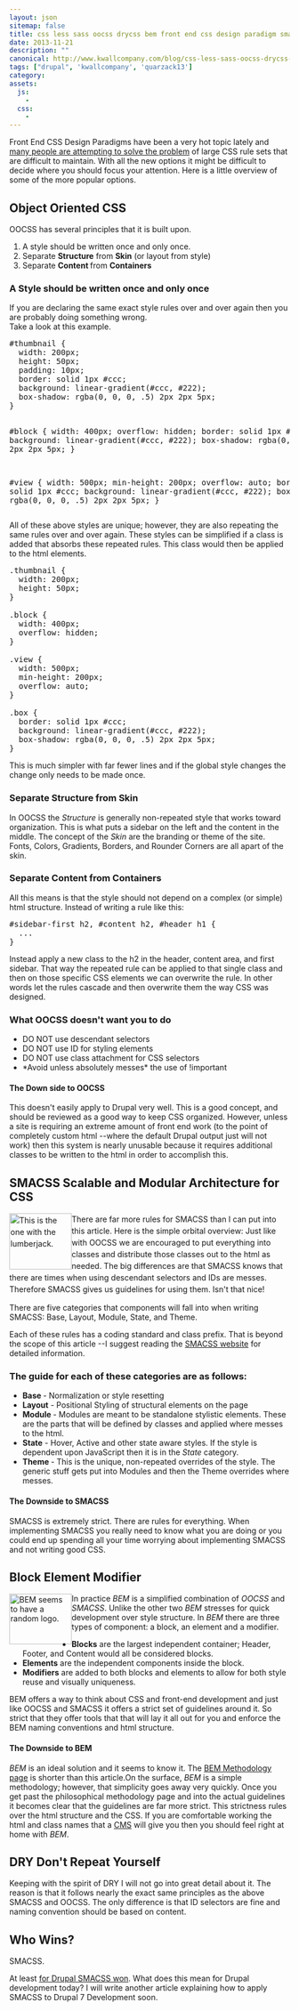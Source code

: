 ```yaml
---
layout: json
sitemap: false
title: css less sass oocss drycss bem front end css design paradigm smacss down
date: 2013-11-21
description: ""
canonical: http://www.kwallcompany.com/blog/css-less-sass-oocss-drycss-bem-front-end-css-design-paradigm-smacss-down
tags: ["drupal", 'kwallcompany', 'quarzack13']
category:
assets:
  js:
    -
  css:
    -
---
```


<p>Front End CSS Design Paradigms have been a very hot topic lately and <a href="http://xkcd.com/927/" target="_blank">many people are attempting to solve the problem</a> of large CSS rule sets that are difficult to maintain. With all the new options it might be difficult to decide where you should focus your attention. Here is a little overview of some of the more popular options.</p>
<h2>Object Oriented CSS</h2>
<p>OOCSS has several principles that it is built upon.</p>
<ol><li>A style should be written once and only once.</li>
<li>Separate <strong>Structure</strong> from <strong>Skin</strong> (or layout from style)</li>
<li>Separate <strong>Content </strong>from <strong>Containers</strong></li>
</ol><h3>A Style should be written once and only once</h3>
<p>If you are declaring the same exact style rules over and over again then you are probably doing something wrong.<br>Take a look at this example.</p>
<pre>#thumbnail {
  width: 200px;
  height: 50px;
  padding: 10px;
  border: solid 1px #ccc;
  background: linear-gradient(#ccc, #222);
  box-shadow: rgba(0, 0, 0, .5) 2px 2px 5px;
}

#block {
  width: 400px;
  overflow: hidden;
  border: solid 1px #ccc;
  background: linear-gradient(#ccc, #222);
  box-shadow: rgba(0, 0, 0, .5) 2px 2px 5px;
}

#view {
  width: 500px;
  min-height: 200px;
  overflow: auto;
  border: solid 1px #ccc;
  background: linear-gradient(#ccc, #222);
  box-shadow: rgba(0, 0, 0, .5) 2px 2px 5px;
}</pre><p>All of these above styles are unique; however, they are also repeating the same rules over and over again. These styles can be simplified if a class is added that absorbs these repeated rules. This class would then be applied to the html elements.</p>
<pre>.thumbnail {
  width: 200px;
  height: 50px;
}

.block {
  width: 400px;
  overflow: hidden;
}

.view {
  width: 500px;
  min-height: 200px;
  overflow: auto;
}

.box {
  border: solid 1px #ccc;
  background: linear-gradient(#ccc, #222);
  box-shadow: rgba(0, 0, 0, .5) 2px 2px 5px;
}</pre><p>This is much simpler with far fewer lines and if the global style changes the change only needs to be made once.</p>
<h3>Separate Structure from Skin</h3>
<p>In OOCSS the <em>Structure</em> is generally non-repeated style that works toward organization. This is what puts a sidebar on the left and the content in the middle. The concept of the <em>Skin </em>are the branding or theme of the site. Fonts, Colors, Gradients, Borders, and Rounder Corners are all apart of the skin.</p>
<h3>Separate Content from Containers</h3>
<p>All this means is that the style should not depend on a complex (or simple) html structure. Instead of writing a rule like this:</p>
<pre>#sidebar-first h2, #content h2, #header h1 {
  ...
}
</pre><p>Instead apply a new class to the h2 in the header, content area, and first sidebar. That way the repeated rule can be applied to that single class and then on those specific CSS elements we can overwrite the rule. In other words let the rules cascade and then overwrite them the way CSS was designed.</p>
<h3>What OOCSS doesn't want you to do</h3>
<ul><li>DO NOT use descendant selectors</li>
<li>DO NOT use ID for styling elements</li>
<li>DO NOT use class attachment for CSS selectors</li>
<li>*Avoid unless absolutely messes* the use of !important</li>
</ul><h4>The Down side to OOCSS</h4>
<p>This doesn't easily apply to Drupal very well. This is a good concept, and should be reviewed as a good way to keep CSS organized. However, unless a site is requiring an extreme amount of front end work (to the point of completely custom html --where the default Drupal output just will not work) then this system is nearly unusable because it requires additional classes to be written to the html in order to accomplish this.</p>
<h2>SMACSS Scalable and Modular Architecture for CSS</h2>
<p><span style="line-height: 1.5em;"><img alt="This is the one with the lumberjack." src="http://www.kwallcompany.com/sites/default/files/jack-head.png" style="width: 112px; height: 101px; float: left;">There are far more rules for SMACSS than I can put into this article. Here is the simple orbital overview: Just like with OOCSS we are encouraged to put everything into classes and distribute those classes out to the html as needed. The big differences are that SMACSS knows that there are times when using descendant selectors and IDs are messes. Therefore SMACSS gives us guidelines for using them. Isn't that nice!</span></p>
<p>There are five categories that components will fall into when writing SMACSS: Base, Layout, Module, State, and Theme.</p>
<p>Each of these rules has a coding standard and class prefix. That is beyond the scope of this article --I suggest reading the <a href="http://smacss.com/" target="_blank">SMACSS website</a> for detailed information.</p>
<h3>The guide for each of these categories are as follows:</h3>
<ul><li><strong>Base </strong>- Normalization or style resetting</li>
<li><strong>Layout</strong> - Positional Styling of structural elements on the page</li>
<li><strong>Module </strong>- Modules are meant to be standalone stylistic elements. These are the parts that will be defined by classes and applied where messes to the html.</li>
<li><strong>State</strong> - Hover, Active and other state aware styles. If the style is dependent upon JavaScript then it is in the <em>State</em> category.</li>
<li><strong>Theme </strong>- This is the unique, non-repeated overrides of the style. The generic stuff gets put into Modules and then the Theme overrides where messes.</li>
</ul><h4>The Downside to SMACSS</h4>
<p>SMACSS is extremely strict. There are rules for everything. When implementing SMACSS you really need to know what you are doing or you could end up spending all your time worrying about implementing SMACSS and not writing good CSS.</p>
<h2>Block Element Modifier</h2>
<p><img alt="BEM seems to have a random logo." src="http://www.kwallcompany.com/sites/default/files/lq8e64g0ns6kzt-l3glbq-saabe.png" style="width: 112px; height: 91px; float: left;">In practice <em>BEM</em> is a simplified combination of <em>OOCSS</em> and <em>SMACSS</em>. Unlike the other two <em>BEM</em> stresses for quick development over style structure. In <em>BEM</em> there are three types of component: a block, an element and a modifier.</p>
<ul><li><strong>Blocks</strong> are the largest independent container; Header, Footer, and Content would all be considered blocks.</li>
<li><strong>Elements</strong> are the independent components inside the block.</li>
<li><strong>Modifiers</strong> are added to both blocks and elements to allow for both style reuse and visually uniqueness.</li>
</ul><p>BEM offers a way to think about CSS and front-end development and just like OOCSS and SMACSS it offers a strict set of guidelines around it. So strict that they offer tools that that will lay it all out for you and enforce the BEM naming conventions and html structure.</p>
<h4>The Downside to BEM</h4>
<p><em>BEM</em> is an ideal solution and it seems to know it. The <a href="http://bem.info/method/" target="_blank">BEM Methodology page</a> is shorter than this article.On the surface, <em>BEM</em> is a simple methodology; however, that simplicity goes away very quickly. Once you get past the philosophical methodology page and into the actual guidelines it becomes clear that the guidelines are far more strict. This strictness rules over the html structure and the CSS. If you are comfortable working the html and class names that a <a href="http://www.drupal.org" target="_blank">CMS</a> will give you then you should feel right at home with <em>BEM</em>.</p>
<h2>DRY Don't Repeat Yourself</h2>
<p>Keeping with the spirit of DRY I will not go into great detail about it. The reason is that it follows nearly the exact same principles as the above SMACSS and OOCSS. The only difference is that ID selectors are fine and naming convention should be based on content.</p>
<h2>Who Wins?</h2>
<p>SMACSS.</p>
<p>At least <a href="https://drupal.org/node/1887918" target="_blank">for Drupal SMACSS won</a>. What does this mean for Drupal development today? I will write another article explaining how to apply SMACSS to Drupal 7 Development soon.</p>

